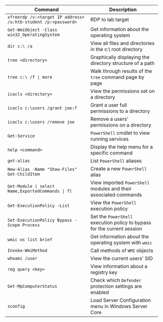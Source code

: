 
| **Command**                                                    | **Description**                                                         |
| -------------------------------------------------------------- | ----------------------------------------------------------------------- |
| `xfreerdp /v:<target IP address> /u:htb-student /p:<password>` | RDP to lab target                                                       |
| `Get-WmiObject -Class win32_OperatingSystem`                   | Get information about the operating system                              |
| `dir c:\ /a`                                                   | View all files and directories in the c:\ root directory                |
| `tree <directory>`                                             | Graphically displaying the directory structure of a path                |
| `tree c:\ /f \| more`                                          | Walk through results of the `tree` command page by page                 |
| `icacls <directory>`                                           | View the permissions set on a directory                                 |
| `icacls c:\users /grant joe:f`                                 | Grant a user full permissions to a directory                            |
| `icacls c:\users /remove joe`                                  | Remove a users' permissions on a directory                              |
| `Get-Service`                                                  | `PowerShell` cmdlet to view running services                            |
| `help <command>`                                               | Display the help menu for a specific command                            |
| `get-alias`                                                    | List `PowerShell` aliases                                               |
| `New-Alias -Name "Show-Files" Get-ChildItem`                   | Create a new `PowerShell` alias                                         |
| `Get-Module \| select Name,ExportedCommands \| fl`             | View imported `PowerShell` modules and their associated commands        |
| `Get-ExecutionPolicy -List`                                    | View the `PowerShell` execution policy                                  |
| `Set-ExecutionPolicy Bypass -Scope Process`                    | Set the `PowerShell` execution policy to bypass for the current session |
| `wmic os list brief`                                           | Get information about the operating system with `wmic`                  |
| `Invoke-WmiMethod`                                             | Call methods of `WMI` objects                                           |
| `whoami /user`                                                 | View the current users' SID                                             |
| `reg query <key>`                                              | View information about a registry key                                   |
| `Get-MpComputerStatus`                                         | Check which `Defender` protection settings are enabled                  |
| `sconfig`                                                      | Load Server Configuration menu in Windows Server Core                   |
